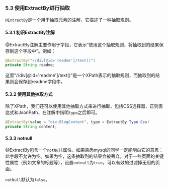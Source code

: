 ### 5.3 使用ExtractBy进行抽取

`@ExtractBy`是一个用于抽取元素的注解，它描述了一种抽取规则。

#### 5.3.1 初识ExtractBy注解

@ExtractBy注解主要作用于字段，它表示“使用这个抽取规则，将抽取到的结果保存到这个字段中”。例如：

```java
@ExtractBy("//div[@id='readme']/text()")
private String readme;
```
这里"//div[@id='readme']/text()"是一个XPath表示的抽取规则，而抽取到的结果则会保存到readme字段中。

#### 5.3.2 使用其他抽取方式

除了XPath，我们还可以使用其他抽取方式来进行抽取，包括CSS选择器、正则表达式和JsonPath，在注解中指明`type`之后即可。

```java
@ExtractBy(value = "div.BlogContent", type = ExtractBy.Type.Css)
private String content;
```

#### 5.3.3 notnull

@ExtractBy包含一个`notNull`属性，如果熟悉mysql的同学一定能明白它的意思：此字段不允许为空。如果为空，这条抽取到的结果会被丢弃。对于一些页面的关键性属性（例如文章的标题等），设置`notnull`为`true`，可以有效的过滤掉无用的页面。

`notNull`默认为`false`。